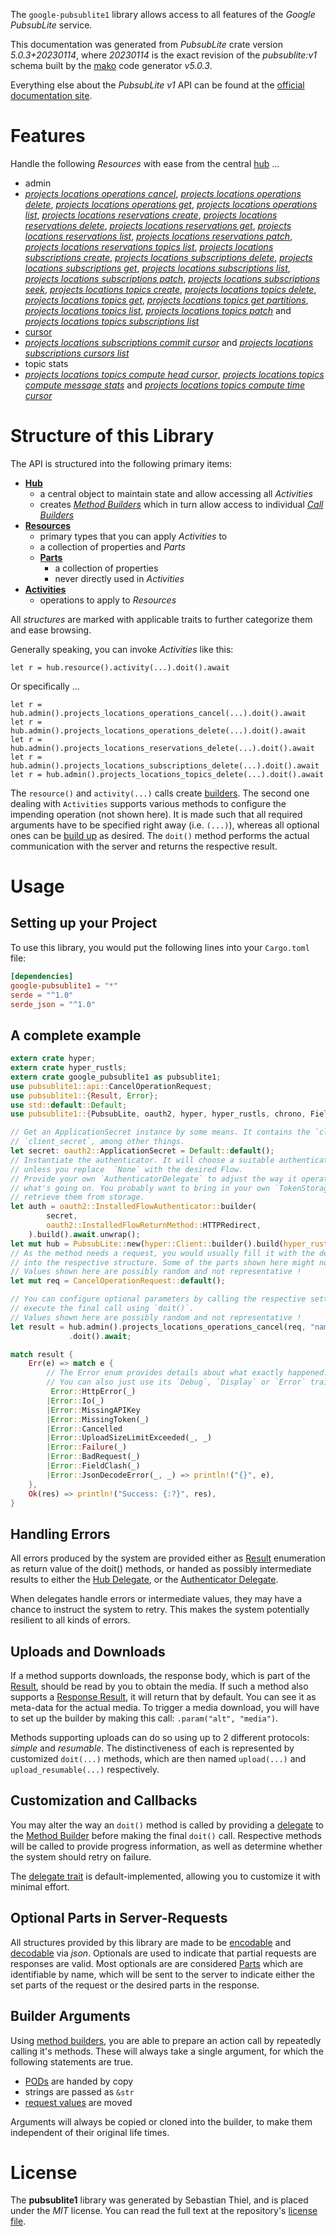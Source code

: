<!---
DO NOT EDIT !
This file was generated automatically from 'src/generator/templates/api/README.md.mako'
DO NOT EDIT !
-->
The `google-pubsublite1` library allows access to all features of the *Google PubsubLite* service.

This documentation was generated from *PubsubLite* crate version *5.0.3+20230114*, where *20230114* is the exact revision of the *pubsublite:v1* schema built by the [mako](http://www.makotemplates.org/) code generator *v5.0.3*.

Everything else about the *PubsubLite* *v1* API can be found at the
[official documentation site](https://cloud.google.com/pubsub/lite/docs).
# Features

Handle the following *Resources* with ease from the central [hub](https://docs.rs/google-pubsublite1/5.0.3+20230114/google_pubsublite1/PubsubLite) ... 

* admin
 * [*projects locations operations cancel*](https://docs.rs/google-pubsublite1/5.0.3+20230114/google_pubsublite1/api::AdminProjectLocationOperationCancelCall), [*projects locations operations delete*](https://docs.rs/google-pubsublite1/5.0.3+20230114/google_pubsublite1/api::AdminProjectLocationOperationDeleteCall), [*projects locations operations get*](https://docs.rs/google-pubsublite1/5.0.3+20230114/google_pubsublite1/api::AdminProjectLocationOperationGetCall), [*projects locations operations list*](https://docs.rs/google-pubsublite1/5.0.3+20230114/google_pubsublite1/api::AdminProjectLocationOperationListCall), [*projects locations reservations create*](https://docs.rs/google-pubsublite1/5.0.3+20230114/google_pubsublite1/api::AdminProjectLocationReservationCreateCall), [*projects locations reservations delete*](https://docs.rs/google-pubsublite1/5.0.3+20230114/google_pubsublite1/api::AdminProjectLocationReservationDeleteCall), [*projects locations reservations get*](https://docs.rs/google-pubsublite1/5.0.3+20230114/google_pubsublite1/api::AdminProjectLocationReservationGetCall), [*projects locations reservations list*](https://docs.rs/google-pubsublite1/5.0.3+20230114/google_pubsublite1/api::AdminProjectLocationReservationListCall), [*projects locations reservations patch*](https://docs.rs/google-pubsublite1/5.0.3+20230114/google_pubsublite1/api::AdminProjectLocationReservationPatchCall), [*projects locations reservations topics list*](https://docs.rs/google-pubsublite1/5.0.3+20230114/google_pubsublite1/api::AdminProjectLocationReservationTopicListCall), [*projects locations subscriptions create*](https://docs.rs/google-pubsublite1/5.0.3+20230114/google_pubsublite1/api::AdminProjectLocationSubscriptionCreateCall), [*projects locations subscriptions delete*](https://docs.rs/google-pubsublite1/5.0.3+20230114/google_pubsublite1/api::AdminProjectLocationSubscriptionDeleteCall), [*projects locations subscriptions get*](https://docs.rs/google-pubsublite1/5.0.3+20230114/google_pubsublite1/api::AdminProjectLocationSubscriptionGetCall), [*projects locations subscriptions list*](https://docs.rs/google-pubsublite1/5.0.3+20230114/google_pubsublite1/api::AdminProjectLocationSubscriptionListCall), [*projects locations subscriptions patch*](https://docs.rs/google-pubsublite1/5.0.3+20230114/google_pubsublite1/api::AdminProjectLocationSubscriptionPatchCall), [*projects locations subscriptions seek*](https://docs.rs/google-pubsublite1/5.0.3+20230114/google_pubsublite1/api::AdminProjectLocationSubscriptionSeekCall), [*projects locations topics create*](https://docs.rs/google-pubsublite1/5.0.3+20230114/google_pubsublite1/api::AdminProjectLocationTopicCreateCall), [*projects locations topics delete*](https://docs.rs/google-pubsublite1/5.0.3+20230114/google_pubsublite1/api::AdminProjectLocationTopicDeleteCall), [*projects locations topics get*](https://docs.rs/google-pubsublite1/5.0.3+20230114/google_pubsublite1/api::AdminProjectLocationTopicGetCall), [*projects locations topics get partitions*](https://docs.rs/google-pubsublite1/5.0.3+20230114/google_pubsublite1/api::AdminProjectLocationTopicGetPartitionCall), [*projects locations topics list*](https://docs.rs/google-pubsublite1/5.0.3+20230114/google_pubsublite1/api::AdminProjectLocationTopicListCall), [*projects locations topics patch*](https://docs.rs/google-pubsublite1/5.0.3+20230114/google_pubsublite1/api::AdminProjectLocationTopicPatchCall) and [*projects locations topics subscriptions list*](https://docs.rs/google-pubsublite1/5.0.3+20230114/google_pubsublite1/api::AdminProjectLocationTopicSubscriptionListCall)
* [cursor](https://docs.rs/google-pubsublite1/5.0.3+20230114/google_pubsublite1/api::Cursor)
 * [*projects locations subscriptions commit cursor*](https://docs.rs/google-pubsublite1/5.0.3+20230114/google_pubsublite1/api::CursorProjectLocationSubscriptionCommitCursorCall) and [*projects locations subscriptions cursors list*](https://docs.rs/google-pubsublite1/5.0.3+20230114/google_pubsublite1/api::CursorProjectLocationSubscriptionCursorListCall)
* topic stats
 * [*projects locations topics compute head cursor*](https://docs.rs/google-pubsublite1/5.0.3+20230114/google_pubsublite1/api::TopicStatProjectLocationTopicComputeHeadCursorCall), [*projects locations topics compute message stats*](https://docs.rs/google-pubsublite1/5.0.3+20230114/google_pubsublite1/api::TopicStatProjectLocationTopicComputeMessageStatCall) and [*projects locations topics compute time cursor*](https://docs.rs/google-pubsublite1/5.0.3+20230114/google_pubsublite1/api::TopicStatProjectLocationTopicComputeTimeCursorCall)




# Structure of this Library

The API is structured into the following primary items:

* **[Hub](https://docs.rs/google-pubsublite1/5.0.3+20230114/google_pubsublite1/PubsubLite)**
    * a central object to maintain state and allow accessing all *Activities*
    * creates [*Method Builders*](https://docs.rs/google-pubsublite1/5.0.3+20230114/google_pubsublite1/client::MethodsBuilder) which in turn
      allow access to individual [*Call Builders*](https://docs.rs/google-pubsublite1/5.0.3+20230114/google_pubsublite1/client::CallBuilder)
* **[Resources](https://docs.rs/google-pubsublite1/5.0.3+20230114/google_pubsublite1/client::Resource)**
    * primary types that you can apply *Activities* to
    * a collection of properties and *Parts*
    * **[Parts](https://docs.rs/google-pubsublite1/5.0.3+20230114/google_pubsublite1/client::Part)**
        * a collection of properties
        * never directly used in *Activities*
* **[Activities](https://docs.rs/google-pubsublite1/5.0.3+20230114/google_pubsublite1/client::CallBuilder)**
    * operations to apply to *Resources*

All *structures* are marked with applicable traits to further categorize them and ease browsing.

Generally speaking, you can invoke *Activities* like this:

```Rust,ignore
let r = hub.resource().activity(...).doit().await
```

Or specifically ...

```ignore
let r = hub.admin().projects_locations_operations_cancel(...).doit().await
let r = hub.admin().projects_locations_operations_delete(...).doit().await
let r = hub.admin().projects_locations_reservations_delete(...).doit().await
let r = hub.admin().projects_locations_subscriptions_delete(...).doit().await
let r = hub.admin().projects_locations_topics_delete(...).doit().await
```

The `resource()` and `activity(...)` calls create [builders][builder-pattern]. The second one dealing with `Activities` 
supports various methods to configure the impending operation (not shown here). It is made such that all required arguments have to be 
specified right away (i.e. `(...)`), whereas all optional ones can be [build up][builder-pattern] as desired.
The `doit()` method performs the actual communication with the server and returns the respective result.

# Usage

## Setting up your Project

To use this library, you would put the following lines into your `Cargo.toml` file:

```toml
[dependencies]
google-pubsublite1 = "*"
serde = "^1.0"
serde_json = "^1.0"
```

## A complete example

```Rust
extern crate hyper;
extern crate hyper_rustls;
extern crate google_pubsublite1 as pubsublite1;
use pubsublite1::api::CancelOperationRequest;
use pubsublite1::{Result, Error};
use std::default::Default;
use pubsublite1::{PubsubLite, oauth2, hyper, hyper_rustls, chrono, FieldMask};

// Get an ApplicationSecret instance by some means. It contains the `client_id` and 
// `client_secret`, among other things.
let secret: oauth2::ApplicationSecret = Default::default();
// Instantiate the authenticator. It will choose a suitable authentication flow for you, 
// unless you replace  `None` with the desired Flow.
// Provide your own `AuthenticatorDelegate` to adjust the way it operates and get feedback about 
// what's going on. You probably want to bring in your own `TokenStorage` to persist tokens and
// retrieve them from storage.
let auth = oauth2::InstalledFlowAuthenticator::builder(
        secret,
        oauth2::InstalledFlowReturnMethod::HTTPRedirect,
    ).build().await.unwrap();
let mut hub = PubsubLite::new(hyper::Client::builder().build(hyper_rustls::HttpsConnectorBuilder::new().with_native_roots().https_or_http().enable_http1().build()), auth);
// As the method needs a request, you would usually fill it with the desired information
// into the respective structure. Some of the parts shown here might not be applicable !
// Values shown here are possibly random and not representative !
let mut req = CancelOperationRequest::default();

// You can configure optional parameters by calling the respective setters at will, and
// execute the final call using `doit()`.
// Values shown here are possibly random and not representative !
let result = hub.admin().projects_locations_operations_cancel(req, "name")
             .doit().await;

match result {
    Err(e) => match e {
        // The Error enum provides details about what exactly happened.
        // You can also just use its `Debug`, `Display` or `Error` traits
         Error::HttpError(_)
        |Error::Io(_)
        |Error::MissingAPIKey
        |Error::MissingToken(_)
        |Error::Cancelled
        |Error::UploadSizeLimitExceeded(_, _)
        |Error::Failure(_)
        |Error::BadRequest(_)
        |Error::FieldClash(_)
        |Error::JsonDecodeError(_, _) => println!("{}", e),
    },
    Ok(res) => println!("Success: {:?}", res),
}

```
## Handling Errors

All errors produced by the system are provided either as [Result](https://docs.rs/google-pubsublite1/5.0.3+20230114/google_pubsublite1/client::Result) enumeration as return value of
the doit() methods, or handed as possibly intermediate results to either the 
[Hub Delegate](https://docs.rs/google-pubsublite1/5.0.3+20230114/google_pubsublite1/client::Delegate), or the [Authenticator Delegate](https://docs.rs/yup-oauth2/*/yup_oauth2/trait.AuthenticatorDelegate.html).

When delegates handle errors or intermediate values, they may have a chance to instruct the system to retry. This 
makes the system potentially resilient to all kinds of errors.

## Uploads and Downloads
If a method supports downloads, the response body, which is part of the [Result](https://docs.rs/google-pubsublite1/5.0.3+20230114/google_pubsublite1/client::Result), should be
read by you to obtain the media.
If such a method also supports a [Response Result](https://docs.rs/google-pubsublite1/5.0.3+20230114/google_pubsublite1/client::ResponseResult), it will return that by default.
You can see it as meta-data for the actual media. To trigger a media download, you will have to set up the builder by making
this call: `.param("alt", "media")`.

Methods supporting uploads can do so using up to 2 different protocols: 
*simple* and *resumable*. The distinctiveness of each is represented by customized 
`doit(...)` methods, which are then named `upload(...)` and `upload_resumable(...)` respectively.

## Customization and Callbacks

You may alter the way an `doit()` method is called by providing a [delegate](https://docs.rs/google-pubsublite1/5.0.3+20230114/google_pubsublite1/client::Delegate) to the 
[Method Builder](https://docs.rs/google-pubsublite1/5.0.3+20230114/google_pubsublite1/client::CallBuilder) before making the final `doit()` call. 
Respective methods will be called to provide progress information, as well as determine whether the system should 
retry on failure.

The [delegate trait](https://docs.rs/google-pubsublite1/5.0.3+20230114/google_pubsublite1/client::Delegate) is default-implemented, allowing you to customize it with minimal effort.

## Optional Parts in Server-Requests

All structures provided by this library are made to be [encodable](https://docs.rs/google-pubsublite1/5.0.3+20230114/google_pubsublite1/client::RequestValue) and 
[decodable](https://docs.rs/google-pubsublite1/5.0.3+20230114/google_pubsublite1/client::ResponseResult) via *json*. Optionals are used to indicate that partial requests are responses 
are valid.
Most optionals are are considered [Parts](https://docs.rs/google-pubsublite1/5.0.3+20230114/google_pubsublite1/client::Part) which are identifiable by name, which will be sent to 
the server to indicate either the set parts of the request or the desired parts in the response.

## Builder Arguments

Using [method builders](https://docs.rs/google-pubsublite1/5.0.3+20230114/google_pubsublite1/client::CallBuilder), you are able to prepare an action call by repeatedly calling it's methods.
These will always take a single argument, for which the following statements are true.

* [PODs][wiki-pod] are handed by copy
* strings are passed as `&str`
* [request values](https://docs.rs/google-pubsublite1/5.0.3+20230114/google_pubsublite1/client::RequestValue) are moved

Arguments will always be copied or cloned into the builder, to make them independent of their original life times.

[wiki-pod]: http://en.wikipedia.org/wiki/Plain_old_data_structure
[builder-pattern]: http://en.wikipedia.org/wiki/Builder_pattern
[google-go-api]: https://github.com/google/google-api-go-client

# License
The **pubsublite1** library was generated by Sebastian Thiel, and is placed 
under the *MIT* license.
You can read the full text at the repository's [license file][repo-license].

[repo-license]: https://github.com/Byron/google-apis-rsblob/main/LICENSE.md

